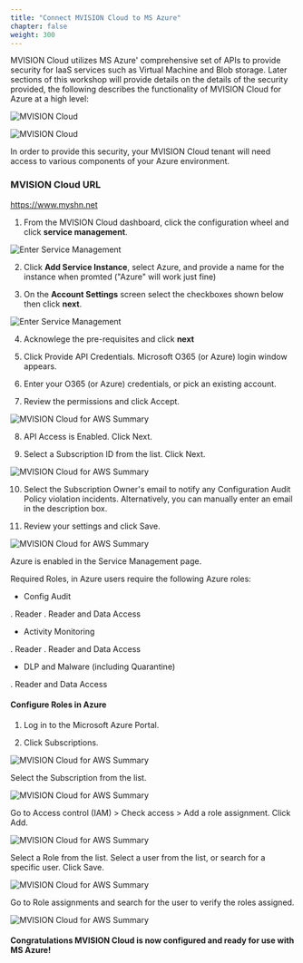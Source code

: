```yaml
---
title: "Connect MVISION Cloud to MS Azure"
chapter: false
weight: 300
---
```


MVISION Cloud utilizes MS Azure' comprehensive set of APIs to provide security for IaaS services such as Virtual Machine and Blob storage.  Later sections of this workshop will provide details on the details of the security provided, the following describes the functionality of MVISION Cloud for Azure at a high level:

![MVISION Cloud](/images/mfe/mvcforAWS.png?classes=border,shadow)


![MVISION Cloud](/images/mfe/MVC-azure1.png?classes=border,shadow)


In order to provide this security, your MVISION Cloud tenant will need access to various components of your Azure environment. 

### MVISION Cloud URL ###

https://www.myshn.net

1.  From the MVISION Cloud dashboard, click the configuration wheel and click **service management**.

  ![Enter Service Management](/images/mfe/MVC-Azure.png?classes=border,shadow)

2.  Click **Add Service Instance**, select Azure, and provide a name for the instance when promted ("Azure" will work just fine)

3.  On the **Account Settings** screen select the checkboxes shown below then click **next**.

  ![Enter Service Management](/images/mfe/MVC-features.png?classes=border,shadow)

4.  Acknowlege the pre-requisites and click **next**

5.  Click Provide API Credentials. Microsoft O365 (or Azure) login window appears.

6.  Enter your O365 (or Azure) credentials, or pick an existing account.

7.  Review the permissions and click Accept.

 ![MVISION Cloud for AWS Summary](/images/mfe/Azure-permission.png?classes=border,shadow)
 
8.  API Access is Enabled. Click Next.

9.  Select a Subscription ID from the list. Click Next.

 ![MVISION Cloud for AWS Summary](/images/mfe/Azure-sub-ID.png?classes=border,shadow)
 
10. Select the Subscription Owner's email to notify any Configuration Audit Policy violation incidents. Alternatively, you can manually enter an email in the description box.
 
11. Review your settings and click Save.

![MVISION Cloud for AWS Summary](/images/mfe/azure-summary.png?classes=border,shadow)

Azure is enabled in the Service Management page. 

Required Roles, in Azure users require the following Azure roles:

- Config Audit

. Reader
. Reader and Data Access

- Activity Monitoring

. Reader
. Reader and Data Access

- DLP and Malware (including Quarantine)

. Reader and Data Access

#### Configure Roles in Azure

1.  Log in to the Microsoft Azure Portal.

2.  Click Subscriptions.

![MVISION Cloud for AWS Summary](/images/mfe/Azure-roles.png?classes=border,shadow)

 Select the Subscription from the list. 


![MVISION Cloud for AWS Summary](/images/mfe/azure-role.png?classes=border,shadow)


 Go to Access control (IAM) > Check access > Add a role assignment. Click Add.


![MVISION Cloud for AWS Summary](/images/mfe/Azure-IAM.png?classes=border,shadow)


 Select a Role from the list. Select a user from the list, or search for a specific user. Click Save.


![MVISION Cloud for AWS Summary](/images/mfe/Azure-iam2.png?classes=border,shadow)


 Go to Role assignments and search for the user to verify the roles assigned.


![MVISION Cloud for AWS Summary](/images/mfe/Azure-iam3.png?classes=border,shadow)


#### Congratulations MVISION Cloud is now configured and ready for use with MS Azure!
